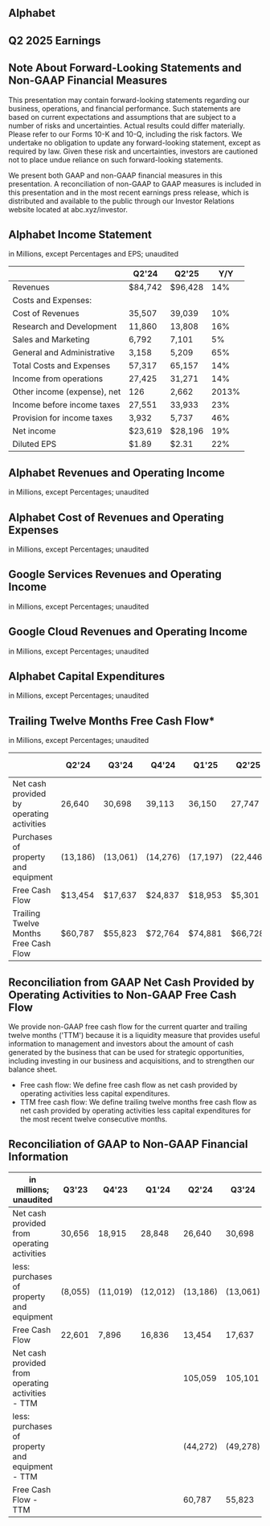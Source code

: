## Alphabet

## Q2 2025 Earnings

## Note About Forward-Looking Statements and Non-GAAP Financial Measures

This  presentation  may  contain  forward-looking  statements  regarding  our  business,  operations,  and financial  performance.  Such  statements  are  based  on  current  expectations  and  assumptions  that  are subject to a number of risks and uncertainties. Actual results could differ materially. Please refer to our Forms 10-K and 10-Q, including the risk factors. We undertake no obligation to update any forward-looking statement, except as required by law. Given these risk and uncertainties, investors are cautioned not to place undue reliance on such forward-looking statements.

We  present  both  GAAP  and  non-GAAP  financial  measures  in  this  presentation.  A  reconciliation  of non-GAAP  to  GAAP  measures  is  included  in  this  presentation  and  in  the  most  recent  earnings  press release, which is distributed and available to the public through our Investor Relations website located at abc.xyz/investor.

## Alphabet Income Statement

in Millions, except Percentages and EPS; unaudited

|                             | Q2'24   | Q2'25   | Y/Y   |
|-----------------------------|---------|---------|-------|
| Revenues                    | $84,742 | $96,428 | 14%   |
| Costs and Expenses:         |         |         |       |
| Cost of Revenues            | 35,507  | 39,039  | 10%   |
| Research and Development    | 11,860  | 13,808  | 16%   |
| Sales and Marketing         | 6,792   | 7,101   | 5%    |
| General and Administrative  | 3,158   | 5,209   | 65%   |
| Total Costs and Expenses    | 57,317  | 65,157  | 14%   |
| Income from operations      | 27,425  | 31,271  | 14%   |
| Other income (expense), net | 126     | 2,662   | 2013% |
| Income before income taxes  | 27,551  | 33,933  | 23%   |
| Provision for income taxes  | 3,932   | 5,737   | 46%   |
| Net income                  | $23,619 | $28,196 | 19%   |
| Diluted EPS                 | $1.89   | $2.31   | 22%   |

## Alphabet Revenues and Operating Income

in Millions, except Percentages; unaudited

<!-- image -->

<!-- image -->

## Alphabet Cost of Revenues and Operating Expenses

in Millions, except Percentages; unaudited

<!-- image -->

<!-- image -->

## Google Services Revenues and Operating Income

in Millions, except Percentages; unaudited

<!-- image -->

<!-- image -->

## Google Cloud Revenues and Operating Income

in Millions, except Percentages; unaudited

<!-- image -->

<!-- image -->

## Alphabet Capital Expenditures

in Millions, except Percentages; unaudited

<!-- image -->

## Trailing Twelve Months Free Cash Flow*

in Millions, except Percentages; unaudited

|                                           | Q2'24    | Q3'24    | Q4'24    | Q1'25    | Q2'25    | Q2'25 Y/Y   |
|-------------------------------------------|----------|----------|----------|----------|----------|-------------|
| Net cash provided by operating activities | 26,640   | 30,698   | 39,113   | 36,150   | 27,747   | 4%          |
| Purchases of property and equipment       | (13,186) | (13,061) | (14,276) | (17,197) | (22,446) | 70%         |
| Free Cash Flow                            | $13,454  | $17,637  | $24,837  | $18,953  | $5,301   | (61)%       |
| Trailing Twelve Months Free Cash Flow     | $60,787  | $55,823  | $72,764  | $74,881  | $66,728  | 10%         |

## Reconciliation from GAAP Net Cash Provided by Operating Activities to Non-GAAP Free Cash Flow

We provide non-GAAP free cash flow for the current quarter and trailing twelve months ('TTM') because it is a liquidity measure that provides useful information to management and investors about the amount of cash generated by the business that can be used for strategic opportunities, including investing in our business and acquisitions, and to strengthen our balance sheet.

- Free cash flow: We define free cash flow as net cash provided by operating activities less capital expenditures.
- TTM free cash flow: We define trailing twelve months free cash flow as net cash provided by operating activities less capital expenditures for the most recent twelve consecutive months.

## Reconciliation of GAAP to Non-GAAP Financial Information

| in millions; unaudited                            | Q3'23   | Q4'23    | Q1'24    | Q2'24    | Q3'24    | Q4'24    | Q1'25    | Q2'25    |
|---------------------------------------------------|---------|----------|----------|----------|----------|----------|----------|----------|
| Net cash provided from operating activities       | 30,656  | 18,915   | 28,848   | 26,640   | 30,698   | 39,113   | 36,150   | 27,747   |
| less: purchases of property and equipment         | (8,055) | (11,019) | (12,012) | (13,186) | (13,061) | (14,276) | (17,197) | (22,446) |
| Free Cash Flow                                    | 22,601  | 7,896    | 16,836   | 13,454   | 17,637   | 24,837   | 18,953   | 5,301    |
| Net cash provided from operating activities - TTM |         |          |          | 105,059  | 105,101  | 125,299  | 132,601  | 133,708  |
| less: purchases of property and equipment - TTM   |         |          |          | (44,272) | (49,278) | (52,535) | (57,720) | (66,980) |
| Free Cash Flow - TTM                              |         |          |          | 60,787   | 55,823   | 72,764   | 74,881   | 66,728   |